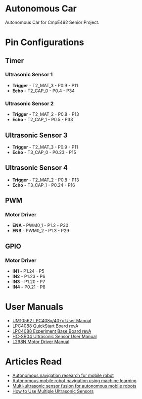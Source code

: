 # Autonomous Car

Autonomous Car for CmpE492 Senior Project.

# Pin Configurations

## Timer

### Ultrasonic Sensor 1

- **Trigger** - T2_MAT_3 - P0.9 - P11
- **Echo** - T2_CAP_0 - P0.4 - P34

### Ultrasonic Sensor 2

- **Trigger** - T2_MAT_2 - P0.8 - P13
- **Echo** - T2_CAP_1 - P0.5 - P33

## Ultrasonic Sensor 3

- **Trigger** - T2_MAT_3 - P0.9 - P11
- **Echo** - T3_CAP_0 - P0.23 - P15

## Ultrasonic Sensor 4

- **Trigger** - T2_MAT_2 - P0.8 - P13
- **Echo** - T3_CAP_1 - P0.24 - P16

## PWM

### Motor Driver

- **ENA** - PWM0_1 - P1.2 - P30
- **ENB** - PWM0_2 - P1.3 - P29

## GPIO

### Motor Driver

- **IN1** - P1.24 - P5
- **IN2** - P1.23 - P6
- **IN3** - P1.20 - P7
- **IN4** - P0.21 - P8

# User Manuals

- [UM10562 LPC408x/407x User Manual](https://www.nxp.com/docs/en/user-guide/UM10562.pdf)
- [LPC4088 QuickStart Board revA](https://os.mbed.com/media/uploads/flirflashlight/lpc4088_quickstart_board_rev_a.pdf)
- [LPC4088 Experiment Base Board revA](https://www.embeddedartists.com/wp-content/uploads/2018/06/LPC4088_Experiment_Base_Board_revA.pdf)
- [HC-SR04 Ultrasonic Sensor User Manual](https://cdn.sparkfun.com/datasheets/Sensors/Proximity/HCSR04.pdf)
- [L298N Motor Driver Manual](http://www.handsontec.com/dataspecs/L298N%20Motor%20Driver.pdf)

# Articles Read

- [Autonomous navigation research for mobile robot](https://ieeexplore.ieee.org/document/6357893)
- [Autonomous mobile robot navigation using machine learning](https://ieeexplore.ieee.org/document/6419894)
- [Multi-ultrasonic sensor fusion for autonomous mobile robots](http://www8.cs.umu.se/research/ifor/dl/Sensors/Multi-ultrasonic%20sensor%20fusion%20for%20autonomous%20mobile%20robots.pdf)
- [How to Use Multiple Ultrasonic Sensors](https://www.maxbotix.com/tutorials1/031-using-multiple-ultrasonic-sensors.htm)
